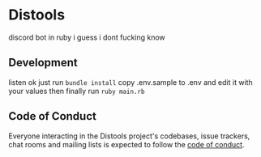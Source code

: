 # Distools
discord bot in ruby i guess i dont fucking know

## Development

listen ok just run `bundle install` copy .env.sample to .env and edit it with your values then finally run `ruby main.rb`

## Code of Conduct

Everyone interacting in the Distools project's codebases, issue trackers, chat rooms and mailing lists is expected to follow the [code of conduct](https://gh.windev.systems/hwalker/distools/blob/master/CODE_OF_CONDUCT.md).

